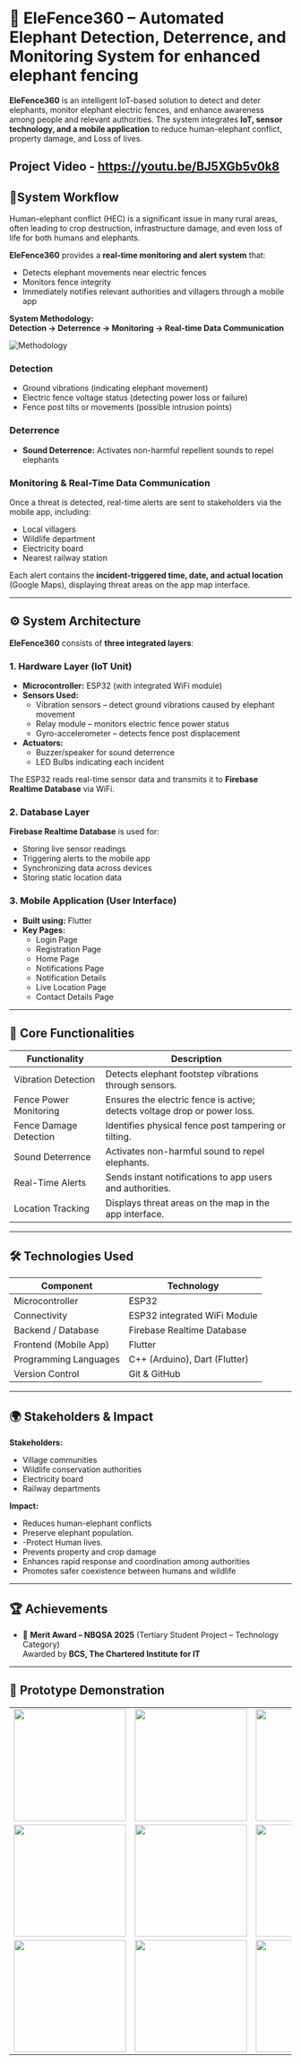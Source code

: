 # 🐘 EleFence360 – Automated Elephant Detection, Deterrence, and Monitoring System for enhanced elephant fencing

**EleFence360** is an intelligent IoT-based solution to detect and deter elephants, monitor elephant electric fences, and enhance awareness among people and relevant authorities. The system integrates **IoT, sensor technology, and a mobile application** to reduce human-elephant conflict, property damage, and Loss of lives.

Project Video - https://youtu.be/BJ5XGb5v0k8 
---

## 🚀System Workflow

Human-elephant conflict (HEC) is a significant issue in many rural areas, often leading to crop destruction, infrastructure damage, and even loss of life for both humans and elephants.

**EleFence360** provides a **real-time monitoring and alert system** that:  

- Detects elephant movements near electric fences  
- Monitors fence integrity  
- Immediately notifies relevant authorities and villagers through a mobile app  

**System Methodology:**  
**Detection → Deterrence → Monitoring → Real-time Data Communication**

![Methodology](All_Resources_Documents_Outputs/Uploads/Methodology.jpg)

### **Detection**
- Ground vibrations (indicating elephant movement)  
- Electric fence voltage status (detecting power loss or failure)  
- Fence post tilts or movements (possible intrusion points)  

### **Deterrence**
- **Sound Deterrence:** Activates non-harmful repellent sounds to repel elephants  

### **Monitoring & Real-Time Data Communication**
Once a threat is detected, real-time alerts are sent to stakeholders via the mobile app, including:  

- Local villagers  
- Wildlife department  
- Electricity board  
- Nearest railway station  

Each alert contains the **incident-triggered time, date, and actual location** (Google Maps), displaying threat areas on the app map interface.

---

## ⚙️ System Architecture

**EleFence360** consists of **three integrated layers**:

### 1. Hardware Layer (IoT Unit)
- **Microcontroller:** ESP32 (with integrated WiFi module)  
- **Sensors Used:**  
  - Vibration sensors – detect ground vibrations caused by elephant movement  
  - Relay module – monitors electric fence power status  
  - Gyro-accelerometer – detects fence post displacement  
- **Actuators:**  
  - Buzzer/speaker for sound deterrence
  - LED Bulbs indicating each incident

The ESP32 reads real-time sensor data and transmits it to **Firebase Realtime Database** via WiFi.

### 2. Database Layer
**Firebase Realtime Database** is used for:  
- Storing live sensor readings  
- Triggering alerts to the mobile app  
- Synchronizing data across devices  
- Storing static location data  

### 3. Mobile Application (User Interface)
- **Built using:** Flutter  
- **Key Pages:**  
  - Login Page  
  - Registration Page  
  - Home Page  
  - Notifications Page  
  - Notification Details  
  - Live Location Page  
  - Contact Details Page  

---

## 🧠 Core Functionalities

| Functionality           | Description |
|-------------------------|-------------|
| Vibration Detection     | Detects elephant footstep vibrations through sensors. |
| Fence Power Monitoring  | Ensures the electric fence is active; detects voltage drop or power loss. |
| Fence Damage Detection  | Identifies physical fence post tampering or tilting. |
| Sound Deterrence        | Activates non-harmful sound to repel elephants. |
| Real-Time Alerts        | Sends instant notifications to app users and authorities. |
| Location Tracking       | Displays threat areas on the map in the app interface. |

---

## 🛠️ Technologies Used

| Component                | Technology |
|--------------------------|------------|
| Microcontroller          | ESP32 |
| Connectivity             | ESP32 integrated WiFi Module |
| Backend / Database       | Firebase Realtime Database |
| Frontend (Mobile App)    | Flutter |
| Programming Languages    | C++ (Arduino), Dart (Flutter) |
| Version Control          | Git & GitHub |

---

## 🌍 Stakeholders & Impact

**Stakeholders:**  
- Village communities  
- Wildlife conservation authorities  
- Electricity board  
- Railway departments  

**Impact:**  
- Reduces human-elephant conflicts
- Preserve elephant population.
- -Protect Human lives.
- Prevents property and crop damage  
- Enhances rapid response and coordination among authorities  
- Promotes safer coexistence between humans and wildlife  

---

## 🏆 Achievements

- 🥇 **Merit Award – NBQSA 2025** (Tertiary Student Project – Technology Category)  
  Awarded by **BCS, The Chartered Institute for IT**

---

## 📸 Prototype Demonstration


<table>
<tr>
  <td><img src="All_Resources_Documents_Outputs/Uploads/Prototype/IOT_Prototype.jpg" width="200"/></td>
  <td><img src="All_Resources_Documents_Outputs/Uploads/Prototype/Login.jpeg" width="200"/></td>
  <td><img src="All_Resources_Documents_Outputs/Uploads/Prototype/Register.jpeg" width="200"/></td>
    <td><img src="All_Resources_Documents_Outputs/Uploads/Prototype/HomePage.jpeg" width="200"/></td>
</tr>
<tr>

  <td><img src="All_Resources_Documents_Outputs/Uploads/Prototype/Notification.jpeg" width="200"/></td>
  <td><img src="All_Resources_Documents_Outputs/Uploads/Prototype/Notification_info.jpeg" width="200"/></td>
  <td><img src="All_Resources_Documents_Outputs/Uploads/Prototype/Location.jpeg" width="200"/></td>
</tr>
<tr>
  <td><img src="All_Resources_Documents_Outputs/Uploads/Prototype/Emergency_Contact.jpeg" width="200"/></td>
  <td><img src="All_Resources_Documents_Outputs/Uploads/Prototype/Hospital-Contact.jpeg" width="200"/></td>
  <td><img src="All_Resources_Documents_Outputs/Uploads/Prototype/Railway-Contact.jpeg" width="200"/></td>
  <td><img src="All_Resources_Documents_Outputs/Uploads/Prototype/CEB-Contact.jpeg" width="200"/></td>
  <td><img src="All_Resources_Documents_Outputs/Uploads/Prototype/Police-Contact.jpeg" width="200"/></td>
  <td></td>
</tr>
</table>




